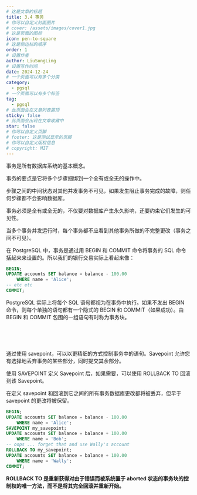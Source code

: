 ```yaml
---
# 这是文章的标题
title: 3.4 事务
# 你可以自定义封面图片
# cover: /assets/images/cover1.jpg
# 这是页面的图标
icon: pen-to-square
# 这是侧边栏的顺序
order: 1
# 设置作者
author: LiuSongLing
# 设置写作时间
date: 2024-12-24
# 一个页面可以有多个分类
category:
  - pgsql
# 一个页面可以有多个标签
tag:
  - pgsql
# 此页面会在文章列表置顶
sticky: false
# 此页面会出现在文章收藏中
star: false
# 你可以自定义页脚
# footer: 这是测试显示的页脚
# 你可以自定义版权信息
# copyright: MIT
---
```



事务是所有数据库系统的基本概念。

事务的要点是它将多个步骤捆绑到一个全有或全无的操作中。

步骤之间的中间状态对其他并发事务不可见，如果发生阻止事务完成的故障，则任何步骤都不会影响数据库。

事务必须是全有或全无的，不仅要对数据库产生永久影响，还要约束它们发生的可见性。

当多个事务并发运行时，每个事务都不应看到其他事务所做的不完整更改（事务之间不可见）。

在 PostgreSQL 中，事务是通过用 BEGIN 和 COMMIT 命令将事务的 SQL 命令括起来来设置的。所以我们的银行交易实际上看起来像：

```sql
BEGIN;
UPDATE accounts SET balance = balance - 100.00
    WHERE name = 'Alice';
-- etc etc
COMMIT;
```

PostgreSQL 实际上将每个 SQL 语句都视为在事务中执行。如果不发出 BEGIN 命令，则每个单独的语句都有一个隐式的 BEGIN 和 COMMIT（如果成功）。由 BEGIN 和 COMMIT 包围的一组语句有时称为事务块。


<br/><br/><br/>

通过使用 savepoint，可以以更精细的方式控制事务中的语句。Savepoint 允许您有选择地丢弃事务的某些部分，同时提交其余部分。

使用 SAVEPOINT 定义 Savepoint 后，如果需要，可以使用 ROLLBACK TO 回滚到该 Savepoint。

在定义 savepoint 和回滚到它之间的所有事务数据库更改都将被丢弃，但早于 savepoint 的更改将被保留。

```sql
BEGIN;
UPDATE accounts SET balance = balance - 100.00
    WHERE name = 'Alice';
SAVEPOINT my_savepoint;
UPDATE accounts SET balance = balance + 100.00
    WHERE name = 'Bob';
-- oops ... forget that and use Wally's account
ROLLBACK TO my_savepoint;
UPDATE accounts SET balance = balance + 100.00
    WHERE name = 'Wally';
COMMIT;
```

**ROLLBACK TO 是重新获得对由于错误而被系统置于 aborted 状态的事务块的控制权的唯一方法，而不是将其完全回滚并重新开始。**

